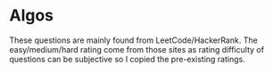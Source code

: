 # Algos
These questions are mainly found from LeetCode/HackerRank.
The easy/medium/hard rating come from those sites as rating difficulty
of questions can be subjective so I copied the pre-existing ratings. 
